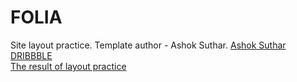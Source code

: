 # FOLIA
Site layout practice.
Template author - Ashok Suthar.
 <a href="https://dribbble.com/shots/3386991-FOLIO-Free-Homepage-PSD?utm_source=Clipboard_Shot&utm_campaign=ashoksuthar&utm_content=FOLIO%20-%20Free%20Homepage%20PSD&utm_medium=Social_Share&utm_source=Clipboard_Shot&utm_campaign=ashoksuthar&utm_content=FOLIO%20-%20Free%20Homepage%20PSD&utm_medium=Social_Share">Ashok Suthar DRIBBBLE</a>
 <br>
 <a href="https://artiomb5.github.io/FOLIA/">The result of layout practice </a>

